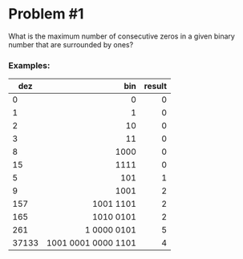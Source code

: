 # Problem #1
What is the maximum number of consecutive zeros in a given binary number 
that are surrounded by ones?

### Examples:

| dez   |                 bin | result |
|-------|--------------------:|-------:|
| 0     |                   0 |      0 |
| 1     |                   1 |      0 |
| 2     |                  10 |      0 |
| 3     |                  11 |      0 |
| 8     |                1000 |      0 |
| 15    |                1111 |      0 |
| 5     |                 101 |      1 |
| 9     |                1001 |      2 |
| 157   |           1001 1101 |      2 |
| 165   |           1010 0101 |      2 |
| 261   |         1 0000 0101 |      5 |
| 37133 | 1001 0001 0000 1101 |      4 |

